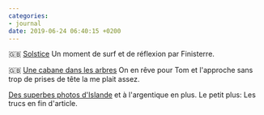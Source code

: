 ```yaml
---
categories:
- journal
date: 2019-06-24 06:40:15 +0200
---
```


🇬🇧 [Solstice](https://finisterre.com/blogs/broadcast/summer-solstice) Un moment de surf et de réflexion par Finisterre.

🇬🇧 [Une cabane dans les arbres](https://huckberry.com/journal/posts/treehouse) On en rêve pour Tom et l'approche sans trop de prises de tête la me plait assez.

[Des superbes photos d'Islande](http://helloadventures.fr/portfolio/highlands-islande-part1/) et à l'argentique en plus. Le petit plus: Les trucs en fin d'article.
